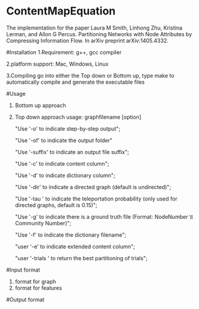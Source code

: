 # ContentMapEquation
The implementation for the paper Laura M Smith, Linhong Zhu, Kristina Lerman, and Allon G Percus. Partitioning Networks with Node Attributes by Compressing Information Flow. In arXiv preprint arXiv:1405.4332.

#Installation
1.Requirement:
g++, gcc compiler

2.platform support:
Mac, Windows, Linux

3.Compiling
go into either the Top down or Bottom up, type make to automatically compile and generate the executable files

#Usage
1. Bottom up approach

2. Top down approach
   usage: graphfilename [option]

	 "Use '-o' to indicate step-by-step output";
	 
	 "Use '-of' to indicate the output folder"
	 
	 "Use '-suffix' to indicate an output file suffix";
	 
	 "Use '-c' to indicate content column";
	 
	 "Use '-d' to indicate dictionary column";
	 
	 "Use '-dir' to indicate a directed graph (default is undirected)";
	 
	 "Use '-tau <tau>' to indicate the teleportation probability (only used for directed graphs, default is 0.15)";
	 
	 "Use '-g' to indicate there is a ground truth file (Format: NodeNumber \t Community Number)";
	 
	 "Use '-f' to indicate the dictionary filename";
	 
	 "user '-e' to indicate extended content column";
	 
	 "user '-trials <trials>' to return the best partitioning of <trials> trials";

#Input format 
1. format for graph
2. format for features

#Output format


